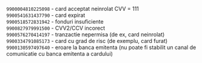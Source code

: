 `9900004810225098` - card acceptat neinrolat CVV = 111  
`9900541631437790` - card expirat  
`9900518572831942` - fonduri insuficiente  
`9900827979991500` - CVV2/CCV incorect  
`9900576270414197` - tranzactie nepermisa (de ex, card neinrolat)  
`9900334791085173` - card cu grad de risc (de exemplu, card furat)  
`9900130597497640` - eroare la banca emitenta (nu poate fi stabilit un canal de comunicatie cu banca emitenta a cardului)
